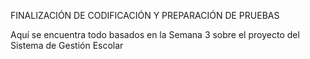 FINALIZACIÓN DE CODIFICACIÓN Y PREPARACIÓN DE PRUEBAS

Aquí se encuentra todo basados en la Semana 3 sobre el proyecto del Sistema de Gestión Escolar
